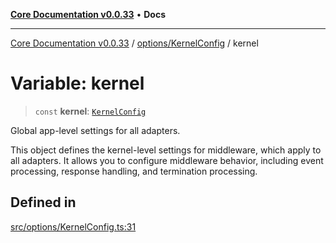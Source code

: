 [**Core Documentation v0.0.33**](../../../README.md) • **Docs**

***

[Core Documentation v0.0.33](../../../modules.md) / [options/KernelConfig](../README.md) / kernel

# Variable: kernel

> `const` **kernel**: [`KernelConfig`](../interfaces/KernelConfig.md)

Global app-level settings for all adapters.

This object defines the kernel-level settings for middleware, which apply to all adapters.
It allows you to configure middleware behavior, including event processing, response handling,
and termination processing.

## Defined in

[src/options/KernelConfig.ts:31](https://github.com/stonemjs/core/blob/077f74fd791b5cd8637e1ab41cbefa238af9d384/src/options/KernelConfig.ts#L31)
